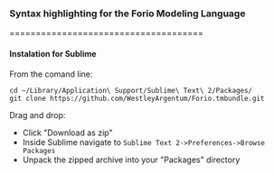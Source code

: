 ### Syntax highlighting for the Forio Modeling Language
=====================================
#### Instalation for Sublime
From the comand line:

    cd ~/Library/Application\ Support/Sublime\ Text\ 2/Packages/
    git clone https://github.com/WestleyArgentum/Forio.tmbundle.git

Drag and drop:
- Click "Download as zip"
- Inside Sublime navigate to `Sublime Text 2->Preferences->Browse Packages`
- Unpack the zipped archive into your "Packages" directory

